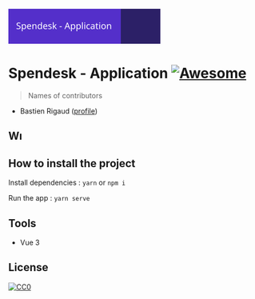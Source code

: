 ![forthebadge](https://github.com/Teyz/spendesk/blob/dev/public/img/badges/spendesk.svg)

# Spendesk - Application [![Awesome](https://cdn.rawgit.com/sindresorhus/awesome/d7305f38d29fed78fa85652e3a63e154dd8e8829/media/badge.svg)](https://github.com/sindresorhus/awesome#readme)

> Names of contributors

- Bastien Rigaud ([profile](https://github.com/Teyz))

## Wı

## How to install the project

Install dependencies :
`yarn`
or
`npm i`

Run the app :
`yarn serve`

## Tools

- Vue 3

## License

[![CC0](https://licensebuttons.net/p/zero/1.0/88x31.png)](https://creativecommons.org/publicdomain/zero/1.0/)
